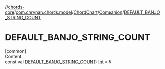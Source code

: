 //[chords-core](../../../../index.md)/[com.chrynan.chords.model](../../index.md)/[ChordChart](../index.md)/[Companion](index.md)/[DEFAULT_BANJO_STRING_COUNT](-d-e-f-a-u-l-t_-b-a-n-j-o_-s-t-r-i-n-g_-c-o-u-n-t.md)



# DEFAULT_BANJO_STRING_COUNT  
[common]  
Content  
const val [DEFAULT_BANJO_STRING_COUNT](-d-e-f-a-u-l-t_-b-a-n-j-o_-s-t-r-i-n-g_-c-o-u-n-t.md): [Int](https://kotlinlang.org/api/latest/jvm/stdlib/kotlin/-int/index.html) = 5  



